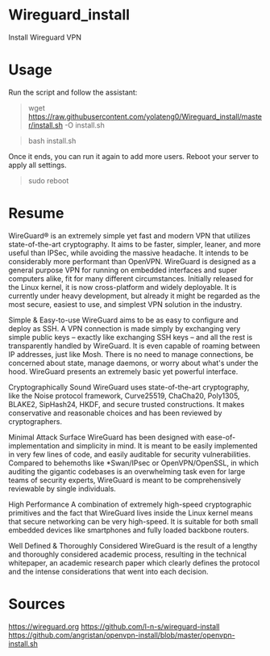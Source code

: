 # Wireguard_install
Install Wireguard VPN 

# Usage

Run the script and follow the assistant:

> wget https://raw.githubusercontent.com/yolateng0/Wireguard_install/master/install.sh -O install.sh

> bash install.sh

Once it ends, you can run it again to add more users. Reboot your server to apply all settings.
> sudo reboot

# Resume

WireGuard® is an extremely simple yet fast and modern VPN that utilizes state-of-the-art cryptography. It aims to be faster, simpler, leaner, and more useful than IPSec, while avoiding the massive headache. It intends to be considerably more performant than OpenVPN. WireGuard is designed as a general purpose VPN for running on embedded interfaces and super computers alike, fit for many different circumstances. Initially released for the Linux kernel, it is now cross-platform and widely deployable. It is currently under heavy development, but already it might be regarded as the most secure, easiest to use, and simplest VPN solution in the industry.

 Simple & Easy-to-use
WireGuard aims to be as easy to configure and deploy as SSH. A VPN connection is made simply by exchanging very simple public keys – exactly like exchanging SSH keys – and all the rest is transparently handled by WireGuard. It is even capable of roaming between IP addresses, just like Mosh. There is no need to manage connections, be concerned about state, manage daemons, or worry about what's under the hood. WireGuard presents an extremely basic yet powerful interface.

 Cryptographically Sound
WireGuard uses state-of-the-art cryptography, like the Noise protocol framework, Curve25519, ChaCha20, Poly1305, BLAKE2, SipHash24, HKDF, and secure trusted constructions. It makes conservative and reasonable choices and has been reviewed by cryptographers.

 Minimal Attack Surface
WireGuard has been designed with ease-of-implementation and simplicity in mind. It is meant to be easily implemented in very few lines of code, and easily auditable for security vulnerabilities. Compared to behemoths like *Swan/IPsec or OpenVPN/OpenSSL, in which auditing the gigantic codebases is an overwhelming task even for large teams of security experts, WireGuard is meant to be comprehensively reviewable by single individuals.

 High Performance
A combination of extremely high-speed cryptographic primitives and the fact that WireGuard lives inside the Linux kernel means that secure networking can be very high-speed. It is suitable for both small embedded devices like smartphones and fully loaded backbone routers.

 Well Defined & Thoroughly Considered
WireGuard is the result of a lengthy and thoroughly considered academic process, resulting in the technical whitepaper, an academic research paper which clearly defines the protocol and the intense considerations that went into each decision.



# Sources
https://wireguard.org
https://github.com/l-n-s/wireguard-install
https://github.com/angristan/openvpn-install/blob/master/openvpn-install.sh
